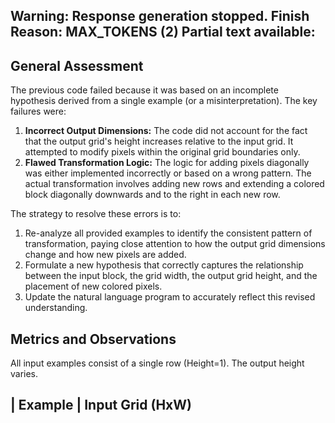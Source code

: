 Warning: Response generation stopped. Finish Reason: MAX_TOKENS (2)
Partial text available:
---
## General Assessment

The previous code failed because it was based on an incomplete hypothesis derived from a single example (or a misinterpretation). The key failures were:
1.  **Incorrect Output Dimensions:** The code did not account for the fact that the output grid's height increases relative to the input grid. It attempted to modify pixels within the original grid boundaries only.
2.  **Flawed Transformation Logic:** The logic for adding pixels diagonally was either implemented incorrectly or based on a wrong pattern. The actual transformation involves adding new rows and extending a colored block diagonally downwards and to the right in each new row.

The strategy to resolve these errors is to:
1.  Re-analyze all provided examples to identify the consistent pattern of transformation, paying close attention to how the output grid dimensions change and how new pixels are added.
2.  Formulate a new hypothesis that correctly captures the relationship between the input block, the grid width, the output grid height, and the placement of new colored pixels.
3.  Update the natural language program to accurately reflect this revised understanding.

## Metrics and Observations

All input examples consist of a single row (Height=1). The output height varies.

| Example | Input Grid (HxW)
---
